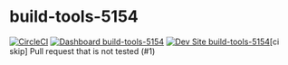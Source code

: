 # build-tools-5154

[![CircleCI](https://circleci.com/gh/pantheon-ci-bot/build-tools-5154.svg?style=shield)](https://circleci.com/gh/pantheon-ci-bot/build-tools-5154)
[![Dashboard build-tools-5154](https://img.shields.io/badge/dashboard-build_tools_5154-yellow.svg)](https://dashboard.pantheon.io/sites/d8cc861b-be4d-42e8-a17a-fe78e67a5e81#dev/code)
[![Dev Site build-tools-5154](https://img.shields.io/badge/site-build_tools_5154-blue.svg)](http://dev-build-tools-5154.pantheonsite.io/)[ci skip] Pull request that is not tested (#1)
